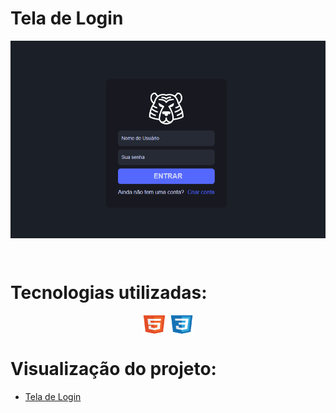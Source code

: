 # Tela de Login #

<p align="center">
  <img src="screenshot.do.projeto.png" align="center"></img>
</p>
<br>

# Tecnologias utilizadas:

<div align="center">
  <img align="center" alt="HTML" height="30" width="40" src="https://raw.githubusercontent.com/devicons/devicon/master/icons/html5/html5-original.svg">
  <img align="center" alt="CSS" height="30" width="40" src="https://raw.githubusercontent.com/devicons/devicon/master/icons/css3/css3-original.svg">
</div>


# Visualização do projeto:

- [Tela de Login](https://tela-de-login1.netlify.app)



